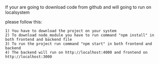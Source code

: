 If your are going to download code from github and will going to run on localsystem

   please follow this:

	1) You have to download the project on your system
	2) To download node_module you have to run command "npm install" in both frontend and backend file
	3) To run the project run command "npm start" in both frontend and backend
	4) The backend will run on http://localhost:4000 and frontend on http://localhost:3000
